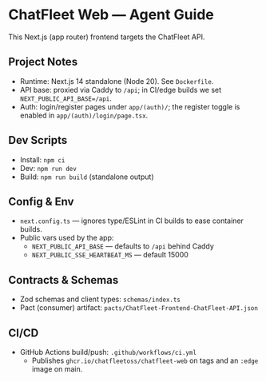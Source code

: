 # ChatFleet Web — Agent Guide

This Next.js (app router) frontend targets the ChatFleet API.

## Project Notes
- Runtime: Next.js 14 standalone (Node 20). See `Dockerfile`.
- API base: proxied via Caddy to `/api`; in CI/edge builds we set `NEXT_PUBLIC_API_BASE=/api`.
- Auth: login/register pages under `app/(auth)/`; the register toggle is enabled in `app/(auth)/login/page.tsx`.

## Dev Scripts
- Install: `npm ci`
- Dev: `npm run dev`
- Build: `npm run build` (standalone output)

## Config & Env
- `next.config.ts` — ignores type/ESLint in CI builds to ease container builds.
- Public vars used by the app:
  - `NEXT_PUBLIC_API_BASE` — defaults to `/api` behind Caddy
  - `NEXT_PUBLIC_SSE_HEARTBEAT_MS` — default 15000

## Contracts & Schemas
- Zod schemas and client types: `schemas/index.ts`
- Pact (consumer) artifact: `pacts/ChatFleet-Frontend-ChatFleet-API.json`

## CI/CD
- GitHub Actions build/push: `.github/workflows/ci.yml`
  - Publishes `ghcr.io/chatfleetoss/chatfleet-web` on tags and an `:edge` image on main.

